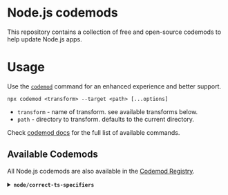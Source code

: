 # Node.js codemods
This repository contains a collection of free and open-source codemods to help update Node.js apps.

# Usage

Use the [`codemod`](https://go.codemod.com/github) command for an enhanced experience and better support.

`npx codemod <transform> --target <path> [...options]`
* `transform` - name of transform. see available transforms below.
* `path` - directory to transform. defaults to the current directory.

Check [codemod docs](https://go.codemod.com/cli-docs) for the full list of available commands.

## Available Codemods

All Node.js codemods are also available in the [Codemod Registry](https://codemod.com/registry).

<details>
  
  **<summary> `node/correct-ts-specifiers` </summary>**
  
```sh
npx codemod node/correct-ts-specifiers --target <path>
```

This script transforms import specifiers in source-code from the broken state TypeScript's compiler (`tsc`) requires into proper ones. This is a one-and-done process, and the updated source-code should be committed to your version control (eg git); thereafter, source-code import statements should be authored to be compliant with the ECMAScript (JavaScript) standard.

This is useful when source-code is processed by standards-compliant software like Node.js.

This script does not just blindly find & replace file extensions within specifiers: It confirms that the targeted file of replacement specifier actually exists; in cases where there is ambiguity (such as two files with the same basename in the same location but different relevant file extensions), it logs an error, skips that specifier, and continues processing.

This script does not confirm that the targetted module in the replacement contains the exports cited in the import statement. This should not actually ever result in a problem because ambiguous cases are skipped (so if there is a problem, it existed before the migration started). Merely running your source-code after the mirgration completes will confirm all is good (if there are problems, node will error, citing exactly where the problems are).

## Running

> [!CAUTION]
> This will change your source-code. Commit or stash any unsaved changes before running this script.

```sh
npx codemod@latest correct-ts-specifiers
```

If you're using `tsconfig`'s `paths`, you will need a loader like [`nodejs-loaders/dev/alias`](https://github.com/JakobJingleheimer/nodejs-loaders?tab=readme-ov-file#alias)


```sh
npm i nodejs-loaders

NODE_OPTIONS="--loader=nodejs-loaders/dev/alias" \
npx codemod@latest correct-ts-specifiers
```

> [!IMPORTANT]
> If you want your source-code to still be processessable with `tsc` (for instance, to run type-checking as a lint or test step), you'll need to set [`allowImportingTsExtensions`](https://www.typescriptlang.org/tsconfig/#allowImportingTsExtensions). You will need to use a different transpiler to convert your source-code to JavaScript (you probably should be doing that anyway).

## Supported cases

* no file extension → `.cts`, `.mts`, `.js`, `.ts`, `.d.cts`, `.d.mts`, or `.d.ts`
* `.cjs` → `.cts`, `.mjs` → `.mts`, `.js` → `.ts`
* `.js` → `.d.cts`, `.d.mts`, or `.d.ts`
* Package.json subimports
* tsconfig paths (requires a loader)

Before:

```ts
import { URL } from 'node:url';

import { bar } from '@dep/bar';
import { foo } from 'foo';

import { Cat } from './Cat.ts';
import { Dog } from '…/Dog/index.mjs'; // tsconfig paths
import { baseUrl } from '#config.js';  // package.json imports

export { Zed } from './zed';

// should be unchanged

export const makeLink = (path: URL) => (new URL(path, baseUrl)).href;

const nil = await import('./nil.js');

const cat = new Cat('Milo');
const dog = new Dog('Otis');
```

After:

```ts
import { URL } from 'node:url';

import { bar } from '@dep/bar';
import { foo } from 'foo';

import { Cat } from './Cat.ts';
import { Dog } from '…/Dog/index.mts'; // tsconfig paths
import { baseUrl } from '#config.js';  // package.json imports

export type { Zed } from './zed.d.ts';

// should be unchanged

export const makeLink = (path: URL) => (new URL(path, baseUrl)).href;

const nil = await import('./nil.ts');

const cat = new Cat('Milo');
const dog = new Dog('Otis');
```

## Unsupported cases

* Directory / commonjs-like specifiers¹

```ts
import foo from '..'; // where '..' → '../index.ts' (or similar)
```

¹ Support may be added in a future release


</details>
